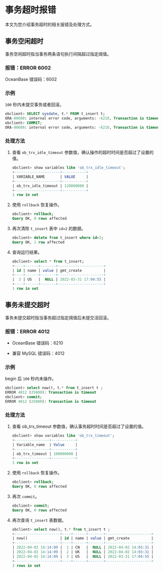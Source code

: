 # 事务超时报错

本文为您介绍事务超时的相关报错及处理方式。

## 事务空闲超时

事务空闲超时指当事务两条语句执行间隔超过指定阈值。

### 报错：ERROR 6002

OceanBase 错误码：6002

### 示例

 `100` 秒内未提交事务或者回滚。

```sql
obclient> SELECT sysdate, t.* FROM t_insert t;
ORA-00600: internal error code, arguments: -6210, Transaction is timeout
obclient> COMMIT;
ORA-00600: internal error code, arguments: -6210, Transaction is timeout
```

### 处理方法

1. 查看 `ob_trx_idle_timeout` 参数值，确认操作的超时时间是否超过了设置的值。

   ```sql
   obclient> show variables like 'ob_trx_idle_timeout';
   +---------------------+-----------+
   | VARIABLE_NAME       | VALUE     |
   +---------------------+-----------+
   | ob_trx_idle_timeout | 120000000 |
   +---------------------+-----------+
   1 row in set
   ```

2. 使用 `rollback` 恢复操作。

   ```sql
   obclient> rollback;
   Query OK, 0 rows affected
   ```

3. 再次清除 `t_insert` 表中 `id=2` 的数据。

   ```sql
   obclient> delete from t_insert where id=2;
   Query OK, 1 row affected
   ```

4. 查询运行结果。

   ```sql
   obclient> select * from t_insert;
   +----+------+-------+---------------------+
   | id | name | value | gmt_create          |
   +----+------+-------+---------------------+
   |  3 | US   |  NULL | 2022-03-31 17:04:55 |
   +----+------+-------+---------------------+
   1 row in set
   ```

## 事务未提交超时

事务未提交超时指当事务超过指定阈值后未提交活回滚。

### 报错：ERROR 4012

* OceanBase 错误码：6210

* 兼容 MySQL 错误码：4012

### 示例

begin 后 `100` 秒内未操作。

```sql
obclient> select now(), t.* from t_insert t ;
ERROR 4012 (25000): Transaction is timeout
obclient> commit;
ERROR 4012 (25000): Transaction is timeout
```

### 处理方法

1. 查看 ob_trx_timeout 参数值，确认事务超时时间是否超过了设置的值。

   ```sql
   obclient> show variables like 'ob_trx_timeout';
   +----------------+-----------+
   | Variable_name  | Value     |
   +----------------+-----------+
   | ob_trx_timeout | 100000000 |
   +----------------+-----------+
   1 row in set
   ```

2. 使用 `rollback` 恢复操作。

   ```sql
   obclient> rollback;
   Query OK, 0 rows affected
   ```

3. 再次 `commit`。

   ```sql
   obclient> commit;
   Query OK, 0 rows affected
   ```

4. 再次查询 `t_insert` 表数据。

   ```sql
   obclient> select now(), t.* from t_insert t ;
   +---------------------+----+------+-------+---------------------+
   | now()               | id | name | value | gmt_create          |
   +---------------------+----+------+-------+---------------------+
   | 2022-04-02 14:14:09 |  1 | CN   |  NULL | 2022-04-02 14:03:31 |
   | 2022-04-02 14:14:09 |  2 | UK   |  NULL | 2022-04-02 14:03:31 |
   | 2022-04-02 14:14:09 |  3 | US   |  NULL | 2022-03-31 17:04:55 |
   +---------------------+----+------+-------+---------------------+
   3 rows in set
   ```
